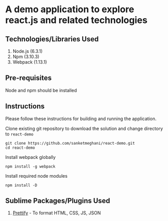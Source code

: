 # A demo application to explore react.js and related technologies

Technologies/Libraries Used
--------------
1. Node.js (6.3.1)
2. Npm (3.10.3)
3. Webpack (1.13.1)

Pre-requisites
--------------
Node and npm should be installed

Instructions
--------------
Please follow these instructions for building and running the application.

Clone existing git repository to download the solution and change directory to `react-demo`

`git clone https://github.com/sanketmeghani/react-demo.git`    
`cd react-demo`

Install webpack globally

`npm install -g webpack`

Install required node modules

`npm install -D`

Sublime Packages/Plugins Used
--------------
1. [Prettify](https://packagecontrol.io/packages/HTML-CSS-JS%20Prettify) - To format HTML, CSS, JS, JSON